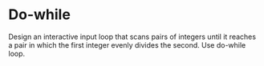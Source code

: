 # Do-while
Design an interactive input loop that scans pairs of integers until it reaches a pair in which the first integer evenly divides the second. Use do-while loop.
